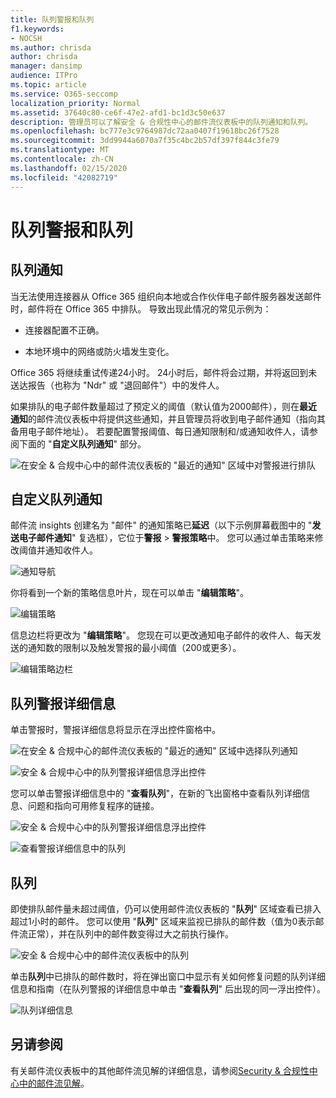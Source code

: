 ```yaml
---
title: 队列警报和队列
f1.keywords:
- NOCSH
ms.author: chrisda
author: chrisda
manager: dansimp
audience: ITPro
ms.topic: article
ms.service: O365-seccomp
localization_priority: Normal
ms.assetid: 37640c80-ce6f-47e2-afd1-bc1d3c50e637
description: 管理员可以了解安全 & 合规性中心的邮件流仪表板中的队列通知和队列。
ms.openlocfilehash: bc777e3c9764987dc72aa0407f19618bc26f7528
ms.sourcegitcommit: 3dd9944a6070a7f35c4bc2b57df397f844c3fe79
ms.translationtype: MT
ms.contentlocale: zh-CN
ms.lasthandoff: 02/15/2020
ms.locfileid: "42082719"
---
```

# <a name="queue-alerts-and-queues"></a>队列警报和队列

## <a name="queue-alerts"></a>队列通知

当无法使用连接器从 Office 365 组织向本地或合作伙伴电子邮件服务器发送邮件时，邮件将在 Office 365 中排队。 导致出现此情况的常见示例为：

- 连接器配置不正确。

- 本地环境中的网络或防火墙发生变化。

Office 365 将继续重试传递24小时。 24小时后，邮件将会过期，并将返回到未送达报告（也称为 "Ndr" 或 "退回邮件"）中的发件人。

如果排队的电子邮件数量超过了预定义的阈值（默认值为2000邮件），则在**最近通知**的邮件流仪表板中将提供这些通知，并且管理员将收到电子邮件通知（指向其备用电子邮件地址）。 若要配置警报阈值、每日通知限制和/或通知收件人，请参阅下面的 "**自定义队列通知**" 部分。

![在安全 & 合规中心中的邮件流仪表板的 "最近的通知" 区域中对警报进行排队](../../media/5fc4a51c-6118-4270-960b-c6b176ef94ae.png)

## <a name="customize-queue-alerts"></a>自定义队列通知

邮件流 insights 创建名为 "邮件" 的通知策略已**延迟**（以下示例屏幕截图中的 "**发送电子邮件通知**" 复选框），它位于**警报** \> **警报策略**中。 您可以通过单击策略来修改阈值并通知收件人。

![通知导航](../../media/efb95976-9e0b-484e-a2fd-093c5bc7a40f.png)

你将看到一个新的策略信息叶片，现在可以单击 "**编辑策略**"。

![编辑策略 ](../../media/ed2aceae-3ee2-4849-a17e-87915987a7dd.png)

信息边栏将更改为 "**编辑策略**"。 您现在可以更改通知电子邮件的收件人、每天发送的通知数的限制以及触发警报的最小阈值（200或更多）。

![编辑策略边栏](../../media/c657cc74-7867-474c-b2c9-dc478449f990.png)

## <a name="queue-alert-details"></a>队列警报详细信息

单击警报时，警报详细信息将显示在浮出控件窗格中。

![在安全 & 合规中心的邮件流仪表板的 "最近的通知" 区域中选择队列通知](../../media/1f6b0e96-5b2c-41ef-9684-9d813b3fabe6.png)

![安全 & 合规中心中的队列警报详细信息浮出控件](../../media/105c8fff-912f-4763-8806-2740ebdecd4b.png)

您可以单击警报详细信息中的 "**查看队列**"，在新的飞出窗格中查看队列详细信息、问题和指向可用修复程序的链接。

![安全 & 合规中心中的队列警报详细信息浮出控件](../../media/8ff60955-55ef-4f32-a966-85e02cb608d1.png)

![查看警报详细信息中的队列](../../media/4eb088fe-5dd9-4bf4-b959-c1bb2545c515.png)

## <a name="queues"></a>队列

即使排队邮件量未超过阈值，仍可以使用邮件流仪表板的 "**队列**" 区域查看已排入超过1小时的邮件。 您可以使用 "**队列**" 区域来监视已排队的邮件数（值为0表示邮件流正常），并在队列中的邮件数变得过大之前执行操作。

![安全 & 合规中心中的邮件流仪表板中的队列](../../media/0ef6e2ef-dd22-4363-9d4a-b20a00babc9f.png)

单击**队列**中已排队的邮件数时，将在弹出窗口中显示有关如何修复问题的队列详细信息和指南（在队列警报的详细信息中单击 "**查看队列**" 后出现的同一浮出控件）。

![队列详细信息](../../media/4eb088fe-5dd9-4bf4-b959-c1bb2545c515.png)

## <a name="see-also"></a>另请参阅

有关邮件流仪表板中的其他邮件流见解的详细信息，请参阅[Security & 合规性中心中的邮件流见解](mail-flow-insights-v2.md)。
